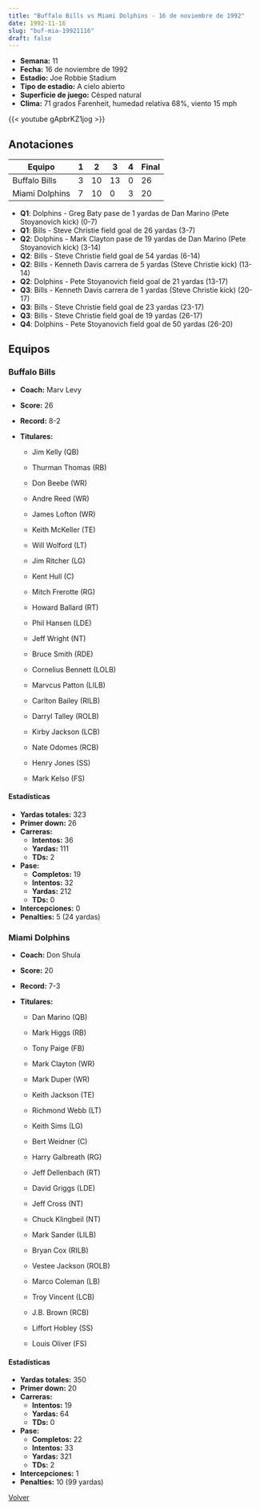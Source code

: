 ```yaml
---
title: "Buffalo Bills vs Miami Dolphins - 16 de noviembre de 1992"
date: 1992-11-16
slug: "buf-mia-19921116"
draft: false
---
```


- **Semana:** 11
- **Fecha:** 16 de noviembre de 1992
- **Estadio:** Joe Robbie Stadium
- **Tipo de estadio:** A cielo abierto
- **Superficie de juego:** Césped natural
- **Clima:** 71 grados Farenheit, humedad relativa 68%, viento 15 mph


{{< youtube gApbrKZ1jog >}}


## Anotaciones
| Equipo | 1 | 2 | 3 | 4 | Final |
|--------|---|---|---|---|-------|
| Buffalo Bills  | 3 | 10 | 13 | 0  | 26 |
| Miami Dolphins  | 7 | 10 | 0 | 3  | 20 |
- **Q1**: Dolphins - Greg Baty pase de 1 yardas de Dan Marino (Pete Stoyanovich kick) (0-7)
- **Q1**: Bills - Steve Christie field goal de 26 yardas (3-7)
- **Q2**: Dolphins - Mark Clayton pase de 19 yardas de Dan Marino (Pete Stoyanovich kick) (3-14)
- **Q2**: Bills - Steve Christie field goal de 54 yardas (6-14)
- **Q2**: Bills - Kenneth Davis carrera de 5 yardas (Steve Christie kick) (13-14)
- **Q2**: Dolphins - Pete Stoyanovich field goal de 21 yardas (13-17)
- **Q3**: Bills - Kenneth Davis carrera de 1 yardas (Steve Christie kick) (20-17)
- **Q3**: Bills - Steve Christie field goal de 23 yardas (23-17)
- **Q3**: Bills - Steve Christie field goal de 19 yardas (26-17)
- **Q4**: Dolphins - Pete Stoyanovich field goal de 50 yardas (26-20)


## Equipos


### Buffalo Bills
* **Coach:** Marv Levy
* **Score:** 26
* **Record:** 8-2
* **Titulares:** 

  * Jim Kelly (QB) 

  * Thurman Thomas (RB) 

  * Don Beebe (WR) 

  * Andre Reed (WR) 

  * James Lofton (WR) 

  * Keith McKeller (TE) 

  * Will Wolford (LT) 

  * Jim Ritcher (LG) 

  * Kent Hull (C) 

  * Mitch Frerotte (RG) 

  * Howard Ballard (RT) 

  * Phil Hansen (LDE) 

  * Jeff Wright (NT) 

  * Bruce Smith (RDE) 

  * Cornelius Bennett (LOLB) 

  * Marvcus Patton (LILB) 

  * Carlton Bailey (RILB) 

  * Darryl Talley (ROLB) 

  * Kirby Jackson (LCB) 

  * Nate Odomes (RCB) 

  * Henry Jones (SS) 

  * Mark Kelso (FS) 

#### Estadísticas
* **Yardas totales:** 323
* **Primer down:** 26
* **Carreras:**
  * **Intentos:** 36
  * **Yardas:** 111
  * **TDs:** 2
* **Pase:**
  * **Completos:** 19
  * **Intentos:** 32
  * **Yardas:** 212
  * **TDs:** 0
* **Intercepciones:** 0
* **Penalties:** 5 (24 yardas)

### Miami Dolphins
* **Coach:** Don Shula
* **Score:** 20
* **Record:** 7-3
* **Titulares:** 

  * Dan Marino (QB) 

  * Mark Higgs (RB) 

  * Tony Paige (FB) 

  * Mark Clayton (WR) 

  * Mark Duper (WR) 

  * Keith Jackson (TE) 

  * Richmond Webb (LT) 

  * Keith Sims (LG) 

  * Bert Weidner (C) 

  * Harry Galbreath (RG) 

  * Jeff Dellenbach (RT) 

  * David Griggs (LDE) 

  * Jeff Cross (NT) 

  * Chuck Klingbeil (NT) 

  * Mark Sander (LILB) 

  * Bryan Cox (RILB) 

  * Vestee Jackson (ROLB) 

  * Marco Coleman (LB) 

  * Troy Vincent (LCB) 

  * J.B. Brown (RCB) 

  * Liffort Hobley (SS) 

  * Louis Oliver (FS) 

#### Estadísticas
* **Yardas totales:** 350
* **Primer down:** 20
* **Carreras:**
  * **Intentos:** 19
  * **Yardas:** 64
  * **TDs:** 0
* **Pase:**
  * **Completos:** 22
  * **Intentos:** 33
  * **Yardas:** 321
  * **TDs:** 2
* **Intercepciones:** 1
* **Penalties:** 10 (99 yardas)


[Volver](/historia/1992)
